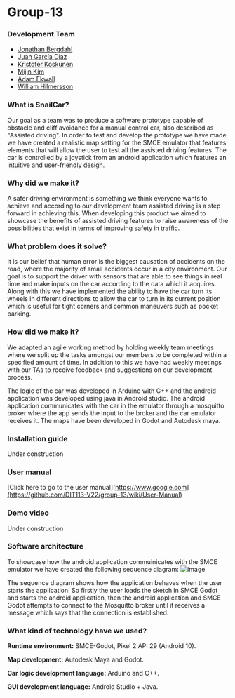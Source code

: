 # Group-13
### Development Team
- [Jonathan Bergdahl](https://github.com/jonathanb00)
- [Juan García Díaz](https://github.com/JuanDoesCoding)
- [Kristofer Koskunen](https://github.com/K0ssu)
- [Mijin Kim](https://github.com/mezyn)
- [Adam Ekwall](https://github.com/AdamEkwall)
- [William Hilmersson](https://github.com/bobman97)

### What is SnailCar?
Our goal as a team was to produce a software prototype capable of obstacle and cliff avoidance for a manual control car, also described as "Assisted driving". In order to test and develop the prototype we have made we have created a realistic map setting for the SMCE emulator that features elements that will allow the user to test all the assisted driving features. The car is controlled by a joystick from an android application which features an intuitive and user-friendly design. 

### Why did we make it?
A safer driving environment is something we think everyone wants to achieve and according to our development team assisted driving is a step forward in achieving this. When developing this product we aimed to showcase the benefits of assisted driving features to raise awareness of the possibilities that exist in terms of improving safety in traffic.


### What problem does it solve?
It is our belief that human error is the biggest causation of accidents on the road, where the majority of small accidents occur in a city environment. Our goal is to support the driver with sensors that are able to see things in real time and make inputs on the car according to the data which it acquires. Along with this we have implemented the ability to have the car turn its wheels in different directions to allow the car to turn in its current position which is useful for tight corners and common maneuvers such as pocket parking.

### How did we make it?
We adapted an agile working method by holding weekly team meetings where we split up the tasks amongst our members to be completed within a specified amount of time. In addition to this we have had weekly meetings with our TAs to receive feedback and suggestions on our development process.

The logic of the car was developed in Arduino with C++ and the android application was developed using java in Android studio. The android application communicates with the car in the emulator through a mosquitto broker where the app sends the input to the broker and the car emulator receives it. The maps have been developed in Godot and Autodesk maya. 

### Installation guide
Under construction

### User manual
[Click here to go to the user manual](https://www.google.com](https://github.com/DIT113-V22/group-13/wiki/User-Manual)

### Demo video
Under construction

### Software architecture
To showcase how the android application commuinicates with the SMCE emulator we have created the following sequence diagram:
![image](https://user-images.githubusercontent.com/90379630/170242207-ff3f8cec-a240-4c39-a198-9a2281c509ad.png)

The sequence diagram shows how the application behaves when the user starts the application. So firstly the user loads the sketch in SMCE Godot and starts the android application, then the android application and SMCE Godot attempts to connect to the Mosquitto broker until it receives a message which says that the connection is established. 

### What kind of technology have we used?
**Runtime environment:** SMCE-Godot, Pixel 2 API 29 (Android 10).

**Map development:** Autodesk Maya and Godot.

**Car logic development language:** Arduino and C++.

**GUI development language:** Android Studio + Java.

